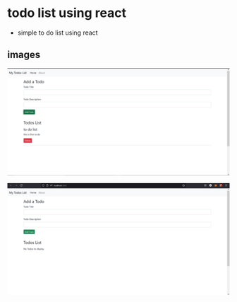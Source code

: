 # todo list using react 
- simple to do list using react


## images

![todo](https://github.com/nitishsaini706/references-images/blob/master/todo%202.png)

![todo](https://github.com/nitishsaini706/references-images/blob/master/todolist.png)

